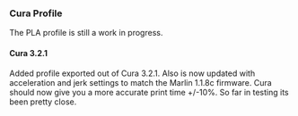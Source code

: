 ### Cura Profile
The PLA profile is still a work in progress.  

#### Cura 3.2.1 
Added profile exported out of Cura 3.2.1. Also is now updated with acceleration and jerk settings to match the Marlin 1.1.8c firmware. Cura should now give you a more accurate print time +/-10%. So far in testing its been pretty close.
